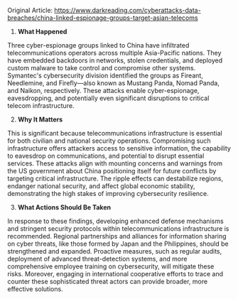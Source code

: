 Original Article: https://www.darkreading.com/cyberattacks-data-breaches/china-linked-espionage-groups-target-asian-telecoms

1) **What Happened**

Three cyber-espionage groups linked to China have infiltrated telecommunications operators across multiple Asia-Pacific nations. They have embedded backdoors in networks, stolen credentials, and deployed custom malware to take control and compromise other systems. Symantec's cybersecurity division identified the groups as Fireant, Needlemine, and Firefly—also known as Mustang Panda, Nomad Panda, and Naikon, respectively. These attacks enable cyber-espionage, eavesdropping, and potentially even significant disruptions to critical telecom infrastructure.

2) **Why It Matters**

This is significant because telecommunications infrastructure is essential for both civilian and national security operations. Compromising such infrastructure offers attackers access to sensitive information, the capability to eavesdrop on communications, and potential to disrupt essential services. These attacks align with mounting concerns and warnings from the US government about China positioning itself for future conflicts by targeting critical infrastructure. The ripple effects can destabilize regions, endanger national security, and affect global economic stability, demonstrating the high stakes of improving cybersecurity resilience.

3) **What Actions Should Be Taken**

In response to these findings, developing enhanced defense mechanisms and stringent security protocols within telecommunications infrastructure is recommended. Regional partnerships and alliances for information sharing on cyber threats, like those formed by Japan and the Philippines, should be strengthened and expanded. Proactive measures, such as regular audits, deployment of advanced threat-detection systems, and more comprehensive employee training on cybersecurity, will mitigate these risks. Moreover, engaging in international cooperative efforts to trace and counter these sophisticated threat actors can provide broader, more effective solutions.